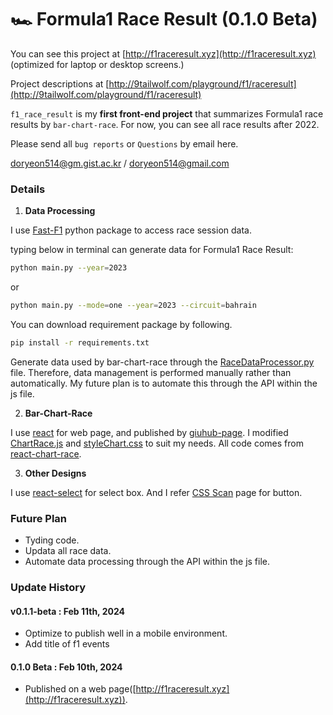 # 🏎️ Formula1 Race Result (0.1.0 Beta)
You can see this project at [http://f1raceresult.xyz](http://f1raceresult.xyz) (optimized for laptop or desktop screens.)

Project descriptions at [http://9tailwolf.com/playground/f1/raceresult](http://9tailwolf.com/playground/f1/raceresult)

`f1_race_result` is my **first front-end project** that summarizes Formula1 race results by `bar-chart-race`. For now, you can see all race results after 2022.


Please send all `bug reports` or `Questions` by email here.

doryeon514@gm.gist.ac.kr / doryeon514@gmail.com


### **Details**


1. **Data Processing**

I use [Fast-F1](https://github.com/theOehrly/Fast-F1) python package to access race session data.

typing below in terminal can generate data for Formula1 Race Result:
```bash
python main.py --year=2023
```

or
```bash
python main.py --mode=one --year=2023 --circuit=bahrain
```

You can download requirement package by following.
```bash
pip install -r requirements.txt
```

Generate data used by bar-chart-race through the [RaceDataProcessor.py](./classes/RaceDataProcessor.py)  file. Therefore, data management is performed manually rather than automatically. My future plan is to automate this through the API within the js file.


2. **Bar-Chart-Race**

I use [react](https://ko.legacy.reactjs.org) for web page, and published by [giuhub-page](https://pages.github.com). I modified [ChartRace.js](./src/ChartRace.js) and [styleChart.css](./src/styleChart.css) to suit my needs. All code comes from [react-chart-race](https://github.com/ugurdalkiran/react-chart-race).


3. **Other Designs**

I use [react-select](https://github.com/jedwatson/react-select) for select box. And I refer [CSS Scan](https://getcssscan.com/css-buttons-examples) page for button.


### **Future Plan**
- Tyding code.
- Updata all race data.
- Automate data processing through the API within the js file.


### **Update History**

#### **v0.1.1-beta** : Feb 11th, 2024
- Optimize to publish well in a mobile environment.
- Add title of f1 events

#### **0.1.0 Beta** : Feb 10th, 2024
- Published on a web page([http://f1raceresult.xyz](http://f1raceresult.xyz)).
